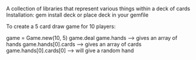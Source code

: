 A collection of libraries that represent various things within a deck of cards
Installation: gem install deck or place deck in your gemfile

To create a 5 card draw game for 10 players:

game = Game.new(10, 5)
game.deal
game.hands --> gives an array of hands
game.hands[0].cards --> gives an array of cards
game.hands[0].cards[0] --> will give a random hand

